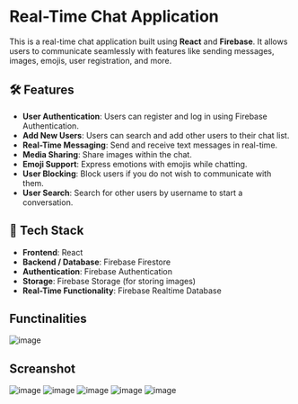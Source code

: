 # Real-Time Chat Application

This is a real-time chat application built using **React** and **Firebase**. It allows users to communicate seamlessly with features like sending messages, images, emojis, user registration, and more.

## 🛠️ Features

- **User Authentication**: Users can register and log in using Firebase Authentication.
- **Add New Users**: Users can search and add other users to their chat list.
- **Real-Time Messaging**: Send and receive text messages in real-time.
- **Media Sharing**: Share images within the chat.
- **Emoji Support**: Express emotions with emojis while chatting.
- **User Blocking**: Block users if you do not wish to communicate with them.
- **User Search**: Search for other users by username to start a conversation.

## 🔧 Tech Stack

- **Frontend**: React
- **Backend / Database**: Firebase Firestore
- **Authentication**: Firebase Authentication
- **Storage**: Firebase Storage (for storing images)
- **Real-Time Functionality**: Firebase Realtime Database

## Functinalities
![image](https://github.com/user-attachments/assets/e3136f47-f183-4b1e-b9f5-d938c287e6cd)

## Screanshot

![image](https://github.com/user-attachments/assets/dc07810a-9461-4b16-8fcc-662a707087ae)
![image](https://github.com/user-attachments/assets/817c08bb-71ef-42eb-8b16-0863327f76f6)
![image](https://github.com/user-attachments/assets/94442819-c0a1-4738-8be6-b7763c0266fa)
![image](https://github.com/user-attachments/assets/f18696dd-2159-4fc4-826a-9feb245f8486)
![image](https://github.com/user-attachments/assets/910c5820-bf3f-471a-bfb7-21dde255a53f)


